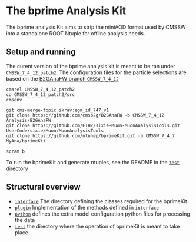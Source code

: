 # The bprime Analysis Kit

The bprime analysis Kit aims to strip the miniAOD format used by CMSSW into a standalone ROOT Ntuple for offline analysis needs. 

## Setup and running
The curent version of the bprime analysis kit is meant to be ran under `CMSSW_7_4_12_patch2`.
The configuration files for the particle selections are based on the [B2GAnaFW branch `CMSSW_7_4_12`](https://github.com/cmsb2g/B2GAnaFW/tree/CMSSW_7_4_12)


```
cmsrel CMSSW_7_4_12_patch2
cd CMSSW_7_4_12_patch2/src
cmsenv 

git cms-merge-topic ikrav:egm_id_747_v1
git clone https://github.com/cmsb2g/B2GAnaFW -b CMSSW_7_4_12 Analysis/B2GAnaFW 
git clone https://github.com/ETHZ/sixie-Muon-MuonAnalysisTools.git UserCode/sixie/Muon/MuonAnalysisTools
git clone https://github.com/ntuhep/bprimeKit.git -b CMSSW_7_4_7 MyAna/bprimeKit

scram b
```
To run the bprimeKit and generate ntuples, see the README in the [`test`](test/) directory


## Structural overview

  * [`interface`](interface/) The directory defining the classes required for the bprimeKit
  * [`plugin`](plugins/) Implementation of the methods defined in `interface`
  * [`python`](python/) defines the extra model configuration python files for processing the data
  * [`test`](test/) the directory where the operation of bprimeKit is meant to take place
  

